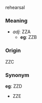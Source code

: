 rehearsal
### Meaning
+ _adj_: ZZA
    + __eg__: ZZB

### Origin

ZZC

### Synonym

__eg__: ZZD

+ ZZE


